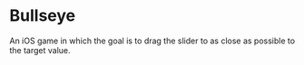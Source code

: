 # Bullseye
An iOS game in which the goal is to drag the slider to as close as possible to the target value.
